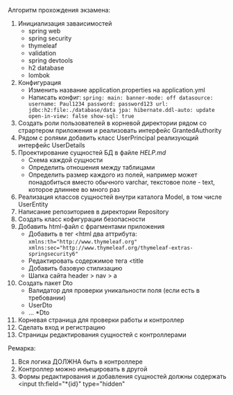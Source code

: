 Алгоритм прохождения экзамена:
1. Инициализация заваисимостей 
   - spring web
   - spring security
   - thymeleaf
   - validation
   - spring devtools
   - h2 database
   - lombok
2. Конфигурация
   - Изменить название application.properties на application.yml
   - Написать конфиг: `
     spring:
       main:
         banner-mode: off
       datasource:
         username: Paul1234
         password: password123
         url: jdbc:h2:file:./database/data
       jpa:
         hibernate.ddl-auto: update
         open-in-view: false
         show-sql: true
   `
3. Создать роли пользователей в корневой директории рядом со страртером приложения и реализовать интерфейс 
   GrantedAuthority
4. Рядом с ролями добавить класс UserPrincipal реализующий интерфейс UserDetails
5. Проектирование сущностей БД в файле *HELP.md*
   - Схема каждой сущности
   - Определить отношения между таблицами
   - Определить размер каждого из полей, например может понадобиться вместо обычного varchar, текстовое поле - text,
     которое длиннее во много раз
6. Реализация классов сущностей внутри каталога Model, в том числе UserEntity
7. Написание репозиториев в директории Repository
8. Создать класс кофигурации безопасности
9. Добавить html-файл с фрагментами приложения
   - Добавить в тег <html два аттрибута: `
     xmlns:th="http://www.thymeleaf.org"
     xmlns:sec="http://www.thymeleaf.org/thymeleaf-extras-springsecurity6"
   ` 
   - Редактировать содержимое тега <title 
   - Добавить базовую стилизацию <link rel="stylesheet" href="https://cdn.simplecss.org/simple.css">
   - Шапка сайта header > nav > a
10. Создать пакет Dto
    - Валидатор для проверки уникальности поля (если есть в требовании)
    - UserDto
    - ... *Dto
11. Корневая страница для проверки работы и контроллер
12. Сделать вход и регистрацию
13. Страницы редактирования сущностей с контроллерами

Ремарка:
1. Вся логика ДОЛЖНА быть в контроллере
2. Контроллер можно инъецировать в другой
3. Формы редактирования и добавления сущностей должны содержать <input th:field="*{id}" type="hidden" 